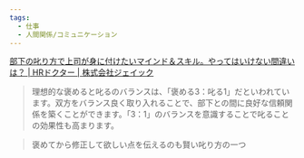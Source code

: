 ```yaml
---
tags:
  - 仕事
  - 人間関係/コミュニケーション
---
```

[部下の叱り方で上司が身に付けたいマインド＆スキル。やってはいけない間違いは？ | HRドクター | 株式会社ジェイック](https://www.hr-doctor.com/news/management/engagement/manager_training__leader_scold3)

>理想的な褒めると叱るのバランスは、「褒める3：叱る1」だといわれています。双方をバランス良く取り入れることで、部下との間に良好な信頼関係を築くことができます。「3：1」のバランスを意識することで叱ることの効果性も高まります。

>褒めてから修正して欲しい点を伝えるのも賢い叱り方の一つ